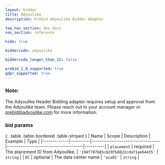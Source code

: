 ```yaml
---
layout: bidder
title: Adyoulike
description: Prebid Adyoulike Bidder Adaptor

top_nav_section: dev_docs
nav_section: reference

hide: true

biddercode: adyoulike

biddercode_longer_than_12: false

prebid_1_0_supported: true
gdpr_supported: true
---
```


### Note:
The Adyoulike Header Bidding adaptor requires setup and approval from the Adyoulike team. Please reach out to your account manager or prebid@adyoulike.com for more information.

### bid params

{: .table .table-bordered .table-striped }
| Name        | Scope    | Description                      | Example                              | Type     |
|-------------|----------|----------------------------------|--------------------------------------|----------|
| `placement` | required | The placement ID from Adyoulike. | `'194f787b85c829fb8822cdaf1ae64435'` | `string` |
| `DC`        | optional | The data center name             | `'usa01'`                            | `string` |
